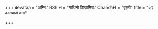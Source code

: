 +++
devataa = "अग्निः"
RShiH = "गाथिनो विश्वामित्रः"
ChandaH = "बृहती"
title = "०२ कायमानो वना"

+++
